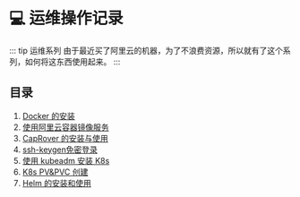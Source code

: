 # :computer: 运维操作记录

::: tip 运维系列
由于最近买了阿里云的机器，为了不浪费资源，所以就有了这个系列，如何将这东西使用起来。
:::

## 目录

1. [Docker 的安装](/series/personal_op/docker_install.md)
2. [使用阿里云容器镜像服务](/series/personal_op/aliyun_image.md)
3. [CapRover 的安装与使用](/series/personal_op/caprover_install.md)
4. [ssh-keygen免密登录](/series/personal_op/ssh_keygen_login.md)
5. [使用 kubeadm 安装 K8s]()
6. [K8s PV&PVC 创建]()
7. [Helm 的安装和使用]()
